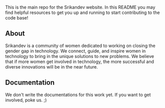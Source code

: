 This is the main repo for the Srikandev website. In this README you may find helpful resources to get you up and running to start contributing to the code base!

## About

Srikandev is a community of women dedicated to working on closing the gender gap in technology. We connect, guide, and inspire women in technology to bring in the unique solutions to new problems. We believe that if more women get involved in technology, the more successful and diverse innovations will be in the near future.

## Documentation

We don't write the documentations for this work yet. If you want to get involved, poke us. ;)